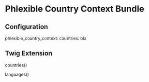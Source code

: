 Phlexible Country Context Bundle
================================

Configuration
-------------

phlexible_country_context:
    countries:
        bla
        
Twig Extension
--------------

countries()

languages()
